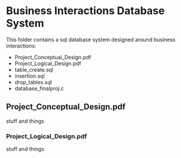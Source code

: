 # Business Interactions Database System

This folder contains a sql database system designed around business interactions:
- Project_Conceptual_Design.pdf
- Project_Logical_Design.pdf
- table_create.sql
- insertion.sql
- drop_tables.sql
- database_finalproj.c

## Project_Conceptual_Design.pdf
stuff and things

### Project_Logical_Design.pdf
stuff and things
